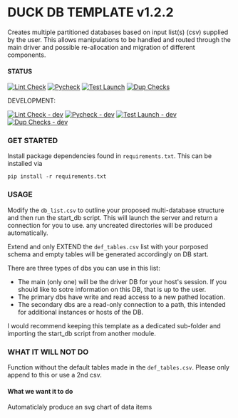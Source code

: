 # DUCK DB TEMPLATE v1.2.2

Creates multiple partitioned databases based on input list(s) (csv) supplied by the user. This allows manipulations to be handled and routed through the main driver and possible re-allocation and migration of different components.

#### STATUS


[![Lint Check](https://github.com/uaineteine/duck_db_template/actions/workflows/lint_check.yaml/badge.svg)](https://github.com/uaineteine/duck_db_template/actions/workflows/lint_check.yaml) [![Pycheck](https://github.com/uaineteine/duck_db_template/actions/workflows/pycheck.yaml/badge.svg)](https://github.com/uaineteine/duck_db_template/actions/workflows/pycheck.yaml) [![Test Launch](https://github.com/uaineteine/duck_db_template/actions/workflows/start_server.yaml/badge.svg)](https://github.com/uaineteine/duck_db_template/actions/workflows/start_server.yaml) [![Dup Checks](https://github.com/uaineteine/duck_db_template/actions/workflows/duplication_check.yaml/badge.svg)](https://github.com/uaineteine/duck_db_template/actions/workflows/duplication_check.yaml)

DEVELOPMENT:

[![Lint Check - dev](https://github.com/uaineteine/duck_db_template/actions/workflows/lint_check_dev.yaml/badge.svg)](https://github.com/uaineteine/duck_db_template/actions/workflows/lint_check_dev.yaml) [![Pycheck - dev](https://github.com/uaineteine/duck_db_template/actions/workflows/pycheck.yaml/badge.svg)](https://github.com/uaineteine/duck_db_template/actions/workflows/lint_check_dev.yaml) [![Test Launch - dev](https://github.com/uaineteine/duck_db_template/actions/workflows/start_server_dev.yaml/badge.svg)](https://github.com/uaineteine/duck_db_template/actions/workflows/start_server_dev.yaml) [![Dup Checks - dev](https://github.com/uaineteine/duck_db_template/actions/workflows/duplication_check_dev.yaml/badge.svg)](https://github.com/uaineteine/duck_db_template/actions/workflows/duplication_check_dev.yaml)

### GET STARTED

Install package dependencies found in `requirements.txt`. This can be installed via

```
pip install -r requirements.txt
```

### USAGE

Modify the `db_list.csv` to outline your proposed multi-database structure and then run the start_db script. This will launch the server and return a connection for you to use. any uncreated directories will be produced automatically.

Extend and only EXTEND the `def_tables.csv` list with your porposed schema and empty tables will be generated accordingly on DB start.

There are three types of dbs you can use in this list:

* The main (only one) will be the driver DB for your host's session. If you should like to sotre information on this DB, that is up to the user.
* The primary dbs have write and read access to a new pathed location.
* The secondary dbs are a read-only connection to a path, this intended for additional instances or hosts of the DB.

I would recommend keeping this template as a dedicated sub-folder and importing the start_db script from another module.

### WHAT IT WILL NOT DO

Function without the default tables made in the `def_tables.csv`. Please only append to this or use a 2nd csv.

#### What we want it to do

Automaticlaly produce an svg chart of data items
